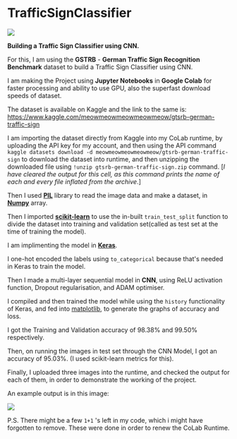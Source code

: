 # TrafficSignClassifier


![](https://i.imgur.com/QRRvaEk.png)

**Building a Traffic Sign Classifier using CNN.**

For this, I am using the **GSTRB** - **German Traffic Sign Recognition Benchmark** dataset to build a Traffic Sign Classifier using CNN.

I am making the Project using **Jupyter Notebooks** in **Google Colab** for faster processing and ability to use GPU, also the superfast download speeds of dataset.

The dataset is available on Kaggle and the link to the same is: https://www.kaggle.com/meowmeowmeowmeowmeow/gtsrb-german-traffic-sign

I am importing the dataset directly from Kaggle into my CoLab runtime, by uploading the API key for my account, and then using the API command `kaggle datasets download -d meowmeowmeowmeowmeow/gtsrb-german-traffic-sign` to download the dataset into runtime, and then unzipping the downloaded file using `!unzip gtsrb-german-traffic-sign.zip` command. [*I have cleared the output for this cell, as this command prints the name of each and every file inflated from the archive*.] 

Then I used **[PIL](https://www.pythonware.com/products/pil/)** library to read the image data and make a dataset, in **[Numpy](https://numpy.org/)** array.

Then I imported **[scikit-learn](https://scikit-learn.org/stable/)**  to use the in-built `train_test_split` function to divide the dataset into training and validation set(called as test set at the time of training the model). 

 
I am implimenting the model in [**Keras**](https://keras.io/).

I one-hot encoded the labels using `to_categorical` because that's needed in Keras to train the model. 

Then I made a multi-layer sequential model in **CNN**, using ReLU activation function, Dropout regularisation, and ADAM optimiser.

I compiled and then trained the model while using the `history` functionality of Keras, and fed into [matplotlib](https://matplotlib.org/), to generate the graphs of accuracy and loss. 

I got the Training and Validation accuracy of 98.38% and 99.50% respectively.

Then, on running the images in test set through the CNN Model, I got an accuracy of 95.03%. (I used scikit-learn metrics for this).

Finally, I uploaded three images into the runtime, and checked the output for each of them, in order to demonstrate the working of the project.

An example output is in this image:

![](https://i.imgur.com/VzdN6tl.png)

P.S. There might be a few `1+1` 's left in my code, which i might have forgotten to remove. These were done in order to renew the CoLab Runtime.
